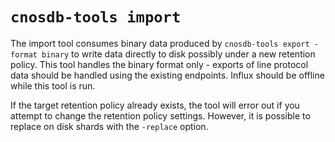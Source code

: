 `cnosdb-tools import`
=====================

The import tool consumes binary data produced by `cnosdb-tools export -format
binary` to write data directly to disk possibly under a new retention policy.
This tool handles the binary format only - exports of line protocol data should
be handled using the existing endpoints. Influx should be offline while this
tool is run.

If the target retention policy already exists, the tool will error out if you
attempt to change the retention policy settings. However, it is possible to
replace on disk shards with the `-replace` option.